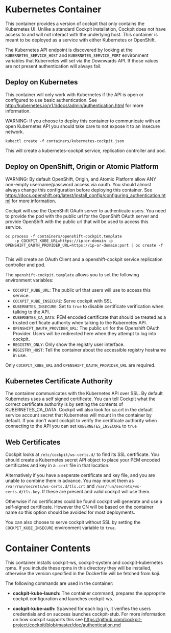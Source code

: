 Kubernetes Container
====================

This container provides a version of cockpit that only contains the Kubernetes UI. Unlike a standard Cockpit installation, Cockpit does not have access to and will not interact with the underlying host. This container is meant to be deployed as a service with either Kubernetes or OpenShift.

The Kubernetes API endpoint is discovered by looking at the `KUBERNETES_SERVICE_HOST` and `KUBERNETES_SERVICE_PORT` environment variables that Kubernetes will set via the Downwards API. If those values are not present authentication will always fail.

Deploy on Kubernetes
--------------------

This container will only work with Kubernetes if the API is open or configured to use basic authentication. See http://kubernetes.io/v1.1/docs/admin/authentication.html for more information.

WARNING: If you choose to deploy this container to communicate with an open Kubernetes API you should take care to not expose it to an insecure network.

```
kubectl create -f containers/kubernetes-cockpit.json
```

This will create a kubernetes-cockpit service, replication controller and pod.


Deploy on OpenShift, Origin or Atomic Platform
----------------------------------------------

WARNING: By default OpenShift, Origin, and Atomic Platform allow ANY non-empty username/password access via oauth. You should almost always change this configuration before deploying this container. See https://docs.openshift.org/latest/install_config/configuring_authentication.html for more information.

Cockpit will use the OpenShift OAuth server to authenticate users. You need to provide the pod with the public url for the OpenShift OAuth server and provide OpenShift with the public url that will be used to access this service.

```
oc process -f containers/openshift-cockpit.template
    -p COCKPIT_KUBE_URL=https://ip-or-domain -p OPENSHIFT_OAUTH_PROVIDER_URL=https://ip-or-domain:port | oc create -f -
```

This will create an OAuth Client and a openshift-cockpit service replication controller and pod.

The ```openshift-cockpit.template``` allows you to set the following environment variables:
 * ```COCKPIT_KUBE_URL```: The public url that users will use to access this service.
 * ```COCKPIT_KUBE_INSECURE```: Serve cockpit with SSL
 * ```KUBERNETES_INSECURE```: Set to ```true``` to disable certificate verification when talking to the API.
 * ```KUBERNETES_CA_DATA```: PEM encoded certificate that should be treated as a trusted certificate authority when talking to the Kubernetes API.
 * ```OPENSHIFT_OAUTH_PROVIDER_URL```: The public url for the Openshift OAuth Provider. Users will be redirected here when they attempt to log into cockpit.
 * ```REGISTRY_ONLY```: Only show the registry user interface.
 * ```REGISTRY_HOST```: Tell the container about the accessible registry hostname in use.

Only ```COCKPIT_KUBE_URL``` and ```OPENSHIFT_OAUTH_PROVIDER_URL``` are required.

Kubernetes Certificate Authority
--------------------------------

The container communicates with the Kubernetes API over SSL. By default Kubernetes uses a self signed certificate. You can tell Cockpit what the correct certificate authority is by setting
the contents of KUBERNETES_CA_DATA. Cockpit will also look for ca.crt in the default service account secret that Kubernetes will mount in the container by default. If you don't want cockpit to verify the certificate authority when connecting to the API you can set ```KUBERNETES_INSECURE``` to ```true```

Web Certificates
----------------

Cockpit looks at ```/etc/cockpit/ws-certs.d/``` to find its SSL certificate. You should create a Kubernetes secret API object to place your PEM encoded certificates and key in a ```.cert``` file in that location.

Alternatively if you have a seperate certificate and key file, and you are unable to combine them in advance. You may mount them as ```/var/run/secrets/ws-certs.d/tls.crt``` and ```/var/run/secrets/ws-certs.d/tls.key```. If these are present and valid cockpit will use them.

Otherwise if no certificates could be found cockpit will generate and use a self-signed certificate. However the CN will be based on the container name so this option should be avoided for most deployments.

You can also choose to serve cockpit without SSL by setting the ```COCKPIT_KUBE_INSECURE``` environment variable to ```true```.


Container Contents
==================

This container installs cockpit-ws, cockpit-system and cockpit-kubernetes rpms. If you include these rpms in this directory they will be installed, otherwise the version specified in the Dockerfile will be fetched from koji.

The following commands are used in the container:

 * **cockpit-kube-launch:** The container command, prepares the approprite cockpit configuration and launches cockpit-ws.

 * **cockpit-kube-auth:** Spawned for each log in, it verifies the users credentials and on success launches cockpit-stub. For more information on how cockpit supports this see https://github.com/cockpit-project/cockpit/blob/master/doc/authentication.md
